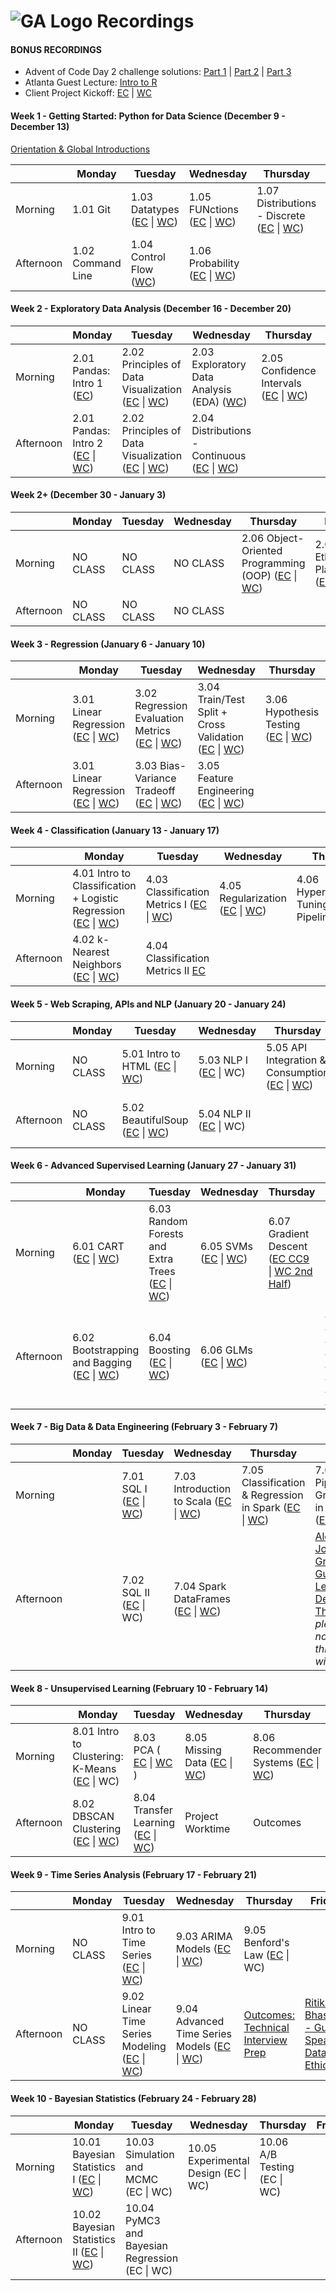 # ![GA Logo](https://camo.githubusercontent.com/6ce15b81c1f06d716d753a61f5db22375fa684da/68747470733a2f2f67612d646173682e73332e616d617a6f6e6177732e636f6d2f70726f64756374696f6e2f6173736574732f6c6f676f2d39663838616536633963333837313639306533333238306663663535376633332e706e67) Recordings

#### BONUS RECORDINGS

* Advent of Code Day 2 challenge solutions: [Part 1](https://youtu.be/wHFaniciGbQ) \| [Part 2](https://youtu.be/DkUuogWTkL8) \| [Part 3](https://youtu.be/LV7bE4xuMZs)
* Atlanta Guest Lecture: [Intro to R](https://youtu.be/3xjFZ8qCBT8)
* Client Project Kickoff: [EC](https://generalassembly.zoom.us/rec/play/v8ArJuus_D03T4WctgSDVKMvW467eqOs1yZLqfRbmky8UiQBOwGiY7cXZOGDIOs1mvP0U7xmirkj_waC?autoplay=true&continueMode=true&startTime=1580403862000) \| [WC](https://generalassembly.zoom.us/rec/play/tMEofuD8qG03HNCQuASDAf97W47rJ6isgCVKqPJbyRy3AHIDMFChZ-ASN7SEkTZzPN48zSQMVu6xss22?autoplay=true&continueMode=true&startTime=1580411144000)

#### Week 1 - Getting Started: Python for Data Science (December 9 - December 13)

[Orientation & Global Introductions](https://youtu.be/EU1AA27vpMc)

|         | Monday     | Tuesday    | Wednesday  | Thursday| Friday  |
|---------|------------|------------|------------|---------|---------|
| Morning | 1.01 Git | 1.03 Datatypes ([EC](https://youtu.be/TpjVF5Kogx0) \| [WC](https://youtu.be/3p6MasSjixs)) | 1.05 FUNctions ([EC](https://youtu.be/r5gBDR8oc5s) \| [WC](https://youtu.be/-PxUxnEDz38)) | 1.07 Distributions - Discrete ([EC](https://youtu.be/_chxbQ0zHfg) \| [WC](https://youtu.be/YfT7mfVxxvY)) | 1.08 List Comprehensions ([EC](https://youtu.be/MufV3SHTQB8) \| [WC](https://youtu.be/aciYIuxf0ak))|
| Afternoon | 1.02 Command Line | 1.04 Control Flow ([WC](https://youtu.be/66U0Flforsg)) | 1.06 Probability ([EC](https://youtu.be/VVniqoj-05A) \| [WC](https://youtu.be/BbYDeJK1C10)) | | |

#### Week 2 - Exploratory Data Analysis (December 16 - December 20)

|           | Monday        | Tuesday       | Wednesday     | Thursday      | Friday  |
|-----------|---------------|---------------|---------------|---------------|---------|
| Morning   | 2.01 Pandas: Intro 1 ([EC](https://youtu.be/QS9jdTLmcAk)) | 2.02 Principles of Data Visualization ([EC](https://generalassembly.zoom.us/recording/share/jtJp1nWOPDhxrVXQR3tfyM0lP0eR49jJE4Di3XT2KVWwIumekTziMw) \| [WC](https://generalassembly.zoom.us/rec/play/7MElJOmu_G83E4Kc5ASDUfR-W46-LaKsgSVK-vMKnxvhWngKNVOuYOEXN-svy_VQudw7h7AAimwgSCWh?autoplay=true&continueMode=true&startTime=1576602153000)) | 2.03 Exploratory Data Analysis (EDA) ([WC](https://generalassembly.zoom.us/rec/play/uZAufumg-zw3HdHD4QSDBfJxW43rKP2s0ylN86BemUm8AXFWNFb3b-YQZOFw2Gv6y8UCTQ0_MiZOz58G?continueMode=true)) | 2.05 Confidence Intervals ([EC](https://youtu.be/zzTuqVbxqyw) \| [WC](https://youtu.be/s5ZrIZus6OI)) | |
| Afternoon | 2.01 Pandas: Intro 2 ([EC](https://youtu.be/9QCF4UK8FT8) \| [WC](https://generalassembly.zoom.us/rec/play/u5Z-JOyv_T83H9OTsgSDBKJxW47pePis2iBN_PULykrgUCIAYVv1Y7cWYrMPr4C7Ynde_g6e4-y8T-is?continueMode=true)) | 2.02 Principles of Data Visualization ([EC](https://generalassembly.zoom.us/recording/share/qpsCluS0AwMV8ZwDU0xHPF8Phs7LfU74YZi9Q4jQIKmwIumekTziMw) \| [WC](https://generalassembly.zoom.us/rec/play/u5QsIbr6qm83E4KV5QSDVvZ-W420L_2shyEZ-fVbnhrhAngLZAWlY7QSZbfeKahLOKlYH7pKKOATwp2H?continueMode=true)) | 2.04 Distributions - Continuous ([EC](https://generalassembly.zoom.us/recording/share/ERSfEHrgSql0Bj5fS3sTGJarNNhSuPZzCHBEd2-tj2-wIumekTziMw) \| [WC](https://youtu.be/MuFG4lYzImM)) | | |

#### Week 2+ (December 30 - January 3)

|           | Monday        | Tuesday       | Wednesday     | Thursday      | Friday  |
|-----------|---------------|---------------|---------------|---------------|---------|
| Morning   | NO CLASS | NO CLASS | NO CLASS | 2.06 Object-Oriented Programming (OOP) ([EC](https://youtu.be/N0Szc2PNrug) \| [WC](https://youtu.be/zJQkC4waAKA)) | 2.07 Ethics & Plagiarism ([EC](https://youtu.be/eLR9cGQ4vlk) \| [WC](https://generalassembly.zoom.us/rec/play/68B4dLivrT83EtSWsgSDUfd_W9S-e6msh3IW-PJYzBu9W3AGMAHzZLUVauP6tJKObIrIemDRzWf1NhB4?continueMode=true))|
| Afternoon   | NO CLASS | NO CLASS | NO CLASS | | |

#### Week 3 - Regression (January 6 - January 10)

|           | Monday        | Tuesday       | Wednesday     | Thursday      | Friday  |
|-----------|---------------|---------------|---------------|---------------|---------|
| Morning   | 3.01 Linear Regression ([EC](https://generalassembly.zoom.us/rec/play/vMd4d-Cv-z03E9OdswSDAPIvW9XoLK-s2ycX-PEJzE7nVCELOgelNbtGZ-q4Ok_gEyLPJPwE8CoxRbG_?continueMode=true) \| [WC](https://generalassembly.zoom.us/rec/play/6cEscuuuqD03HdSc5QSDUP4tW424evishnAb_vNcyEq1WnZSYVqiM7YTZOoiXFpifJwsIAJDf13TjOh_?continueMode=true))| 3.02 Regression Evaluation Metrics ([EC](https://www.youtube.com/watch?v=gMld2dFYKTc&feature=youtu.be) \| [WC](https://www.youtube.com/watch?v=VIndd-ic82A&feature=youtu.be)) | 3.04 Train/Test Split + Cross Validation ([EC](https://youtu.be/l9AfTny4NlU) \| [WC](https://youtu.be/2avkuLo6ElA)) | 3.06 Hypothesis Testing ([EC](https://youtu.be/64-qofXp-Oc) \| [WC](https://youtu.be/d4zByz468aA)) | 3.07 Model Workflow ([EC 1](https://youtu.be/pM8i0bdJoWY) [EC 2](https://youtu.be/hvZdtJ4T99w) \| [WC](https://youtu.be/SX8jmd_ZlLc)) |
| Afternoon | 3.01 Linear Regression ([EC](https://youtu.be/0oWKOQ0Zguc) \| [WC](https://generalassembly.zoom.us/rec/play/vZMud-r-rGg3EoecswSDC_B5W9XsfKKs1CFP-vUEnxrgB3ECYVSkMLpGYuq6iiX2CrmVowA_W1IdNsBE?continueMode=true)) | 3.03 Bias-Variance Tradeoff ([EC](https://www.youtube.com/watch?v=tR6Tf8MrhGY&feature=youtu.be) \| [WC](https://www.youtube.com/watch?v=a-IzDxffOok&feature=youtu.be))| 3.05 Feature Engineering ([EC](https://youtu.be/5T7uaMkZp8Q) \| [WC](https://youtu.be/Gq_j38ZQdrk)) | | |

#### Week 4 - Classification (January 13 - January 17)

|           | Monday        | Tuesday       | Wednesday     | Thursday      | Friday  |
|-----------|---------------|---------------|---------------|---------------|---------|
| Morning   | 4.01 Intro to Classification + Logistic Regression ([EC](https://generalassembly.zoom.us/rec/share/2tQuFbXV9W9JbLeV73PUffEtA7njaaa813cW_fRfxR6jt6h6tEWFeFRCkZsWJE9u) \| [WC](https://generalassembly.zoom.us/rec/play/vsd8JOurqTo3Sd2U5ASDCqJ7W9S6K66s0ChM86cLxB63UHcAZlHyYeZGMXWw9P2M0FUrLIKvWi0zSzY?continueMode=true)) | 4.03 Classification Metrics I ([EC](https://youtu.be/cHXeBAw8tVs) \| [WC](https://youtu.be/_T891ir51_E)) | 4.05 Regularization ([EC](https://youtu.be/2YKToDIOeBo ) \| [WC](https://youtu.be/fesL_nuZy3Q))| 4.06 Hyperparameter Tuning and Pipelines [EC](https://generalassembly.zoom.us/rec/share/6MMkdeDyx1tLHpHhyxn2AfcjDoXAT6a81SkWrPEPzxuPOVpXkRMmWS8mw1Tt54sP) |  |
| Afternoon | 4.02 k-Nearest Neighbors ([EC](https://youtu.be/3cLMUFKvcag) \| [WC](https://youtu.be/Kjq1q-jr-9s)) | 4.04 Classification Metrics II [EC](https://youtu.be/I1YW4LgkLO8) |  |  |  |

#### Week 5 - Web Scraping, APIs and NLP (January 20 - January 24)

|           | Monday        | Tuesday       | Wednesday     | Thursday      | Friday  |
|-----------|---------------|---------------|---------------|---------------|---------|
| Morning   | NO CLASS | 5.01 Intro to HTML ([EC](https://youtu.be/UcdPnFICyjo) \| [WC](https://youtu.be/SFpit5M2DAM)) | 5.03 NLP I ([EC](https://generalassembly.zoom.us/rec/share/2Odlc-n5zkJLG5XD8B2Hfp4aINvHaaa8hHca8qFbz0gNxx0pdPKlpqdVOzCt_zwR) \| WC) | 5.05 API Integration & Consumption ([EC](https://youtu.be/aHOcK-KzXf4) \| [WC](https://youtu.be/6AiJb7gdVug)) | 5.06 Introduction to AWS ([EC](https://youtu.be/luZsqH69v4A) \| [WC](https://youtu.be/x_sSRJm5vK8)) |
| Afternoon | NO CLASS | 5.02 BeautifulSoup ([EC](https://youtu.be/orSFsr0wl28) \| [WC](https://youtu.be/P7OuAIUBSpM)) | 5.04 NLP II ([EC](https://youtu.be/iqD-0sBhadA) \| WC) |  | [Zach Morris Guest Lecture - Tableau](https://youtu.be/ke4XdgEBQac) |

#### Week 6 - Advanced Supervised Learning (January 27 - January 31)

|           | Monday        | Tuesday       | Wednesday     | Thursday      | Friday  |
|-----------|---------------|---------------|---------------|---------------|---------|
| Morning   | 6.01 CART ([EC](https://generalassembly.zoom.us/rec/share/tPBnM_bh-XxLR430q2TbB60IJJbvX6a8gCMYrqVbmpZCChy00SAP4IvacQ8XtyI) \| [WC](https://generalassembly.zoom.us/rec/share/z9d7IbSg2DJJes-UyG-HQbwzNIDUT6a8hnJI8vELzR2lZYYVpunlZThH0rXtGr7S)) | 6.03 Random Forests and Extra Trees ([EC](https://youtu.be/Mm5OjTajFb8) \| [WC](https://youtu.be/ea3phtwtKBY)) | 6.05 SVMs ([EC](https://youtu.be/Oli7Gr7TihM) \| [WC](https://generalassembly.zoom.us/rec/play/ucB8cL_9rWg3S9TE5QSDU_FwW9S9K_2s1SFM86cKyUvkV3ACO1H1MOZHMLRA5S_DvRnqo1qXfBgaQfA9?continueMode=true)) | 6.07 Gradient Descent ([EC CC9](https://www.youtube.com/watch?v=-IQgo_TT0to) \| [WC 2nd Half](https://generalassembly.zoom.us/rec/play/6MIoc-H6_2g3G9ecsASDU_MoW9XoLqis2yUW-qIFmkfgVHQLNFClN7cUMeuHmIhrVy-djpnb9ii8ikJs?autoplay=true&continueMode=true&startTime=1580408116000))| |
| Afternoon | 6.02 Bootstrapping and Bagging ([EC](https://youtu.be/maf8NtOI93w) \| [WC](https://generalassembly.zoom.us/rec/share/49wyE7f0sW1LXZHBzHPFc7YCDJTET6a8hnNK_6cPzhnE7WIa6TKuUAcxfL11goqV)) | 6.04 Boosting ([EC](https://youtu.be/X7N9-XwNk_c) \| [WC](https://youtu.be/YFm-z8wvXVc)) | 6.06 GLMs ([EC](https://youtu.be/_pLkQeOIfnk) \| [WC](https://generalassembly.zoom.us/rec/play/78Z-crutqjk3G4CT4gSDU_59W9W0e_isgSdPrvcKz0izUCVXOwD3ZuYaa7cFPnTbql5yGW1EAsCXTdjb?continueMode=true)) |  | [Emma Grimes Guest Lecture - EDA, Dashboards, Learning to Learn](https://generalassembly.zoom.us/rec/play/65EuJe7-pmk3H4WS4QSDA_57W9TpLq6s1yNP-_AFyEqwVSZQMFGmZuETNuVlRvN7Le0mZKyTH1p8D0QT?continueMode=true) |

#### Week 7 - Big Data & Data Engineering (February 3 - February 7)

|           | Monday        | Tuesday       | Wednesday     | Thursday      | Friday  |
|-----------|---------------|---------------|---------------|---------------|---------|
| Morning   |  | 7.01 SQL I ([EC](https://youtu.be/OMsV7Cy5YHI) \| [WC](https://youtu.be/50v-iKHlg48)) | 7.03 Introduction to Scala ([EC](https://generalassembly.zoom.us/rec/play/uZEvde6q_Dg3GoeQsQSDV6IsW9XoLqqs1SIe_KBfzE-8AndVNQamYbtGYOrheOevwp-rj1KvxqTabWsw?autoplay=true&continueMode=true&startTime=1580922418000) \| [WC](https://generalassembly.zoom.us/rec/play/uZEvde6q_Dg3GoeQsQSDV6IsW9XoLqqs1SIe_KBfzE-8AndVNQamYbtGYOrheOevwp-rj1KvxqTabWsw?autoplay=true&continueMode=true&startTime=1580922418000)) | 7.05 Classification & Regression in Spark ([EC](https://youtu.be/RzjbEmrkcuE) \| [WC](https://youtu.be/CogBnvLrYo0)) | 7.06 Pipelines & GridSearch in Spark ([EC](https://youtu.be/be438ul7q1w) \| WC) |
| Afternoon |  | 7.02 SQL II ([EC](https://youtu.be/G7SykgcgtUs) \| WC) | 7.04 Spark DataFrames ([EC](https://youtu.be/nMoc-os2lGM) \| [WC](https://generalassembly.zoom.us/rec/play/75UtduCh_Dw3T4eTsASDV6AtW9XpeKusgSNN-PpcxBu2VCUFNFH3buQUZOQnuZbc6x6bJf-5qLCt4az1?continueMode=true)) |  | [Alexis Johnson-Gresham Guest Lecture - Design Thinking](https://generalassembly.zoom.us/rec/share/_9JxaI3C-FFOaNbA03yAWvdxQYnGT6a8hyNP_PcIyRpdqCmV8OIzMlC5Mvjxuw-q) _please do not share this link with others_ |

#### Week 8 - Unsupervised Learning (February 10 - February 14)

|           | Monday        | Tuesday       | Wednesday     | Thursday      | Friday  |
|-----------|---------------|---------------|---------------|---------------|---------|
| Morning   | 8.01 Intro to Clustering: K-Means ([EC](https://generalassembly.zoom.us/rec/play/vZUtcLyt-j03TobBsASDCvQtW47pe_6s1HUYqfoNnUzjByMFNQbyZrAQY7NDk6tVSIJf_fh2TroGaV65?continueMode=true) \| WC)| 8.03 PCA ( [EC](https://generalassembly.zoom.us/rec/share/v_dsDrSp1GVJfIXLsn__db8IT6LMaaa8hCkX_vBfnRwiYGxR1IBfrrlLRe8p5dNn) \| [WC](https://generalassembly.zoom.us/rec/share/ztQpAYj2519IW9b_wRvxUbAsPZq7aaa81yBLqacIxB0vYgyMSlsM8fBzwEXDNoY6) ) | 8.05 Missing Data ([EC](https://generalassembly.zoom.us/rec/share/3NBkHZ_UylFJX8_Q03nQBKMlQ7zsT6a81SRK-vsEzEl282kubg-XMosfsS77pR_R) \| [WC](https://generalassembly.zoom.us/rec/play/uccoIuyurGk3E9KVtQSDBPUrW9W-J_2s0HIcrPtZzk_gU3lRNQajY7JDYeBbsSYetjVjBQz_-r9USQZf?autoplay=true&continueMode=true&startTime=1581527107000))  | 8.06 Recommender Systems ([EC](https://generalassembly.zoom.us/rec/share/4uNKCO3yqkBJS6PXwmeEdIw5OJXHeaa8h3Ma-qJcmk12lQHrZefCA7k9OfSKdmTU) \| [WC](https://generalassembly.zoom.us/rec/share/ovAyIKjip0BOX8_VuGfWQZA5Btv4X6a80CEa86Vbyh6tQAvF2bkkvfes0zy6Zfib)) | 8.07 Word Vectors ([EC](https://generalassembly.zoom.us/rec/share/op1aDo7gtUFIGJHq7R3UY6AGH9jKT6a81CQf-6EMmE_38mWTvxV5GhO_gdimvuKj) \| [WC](https://generalassembly.zoom.us/rec/share/uMFeAY-s_F9JHrfK2gLFZ6wgJ7TaX6a80ykXqPNcmh7eOBxc70u-SYFy8AkjgocV)) |
| Afternoon | 8.02 DBSCAN Clustering ([EC](https://generalassembly.zoom.us/rec/share/3cZVJp3C1yROequR4WriR_A7Bp78X6a80ydP-KEFykq5FJ9FVxk82z51JFwaSqa8) \| [WC](https://generalassembly.zoom.us/rec/share/ovR1bOj5yTJOX7eR0EjFQaorG63CT6a81SJNqaUKxU9yfWNXPvJoOGCGaD-KYUvM)) | 8.04 Transfer Learning ([EC](https://generalassembly.zoom.us/rec/play/7JUoIruorDg3G9GW4gSDAfZwW9TuKPms0XBMr_oIzUaxWiZXMwHwNbEaMOqlsSQOeKqU7LdkFQFoOrUt?continueMode=true) \| [WC](https://generalassembly.zoom.us/rec/play/u5QkJr-vrTs3GtSV4QSDB_ErW43ve_qsgHId-qcFmk-yWyMBY1qlb-NBYrQ-AA5yp3DNs73aurKVN8AP?continueMode=true)) | Project Worktime | Outcomes | Local Time |

#### Week 9 - Time Series Analysis (February 17 - February 21)

|           | Monday        | Tuesday       | Wednesday     | Thursday      | Friday  |
|-----------|---------------|---------------|---------------|---------------|---------|
| Morning   | NO CLASS | 9.01 Intro to Time Series ([EC](https://generalassembly.zoom.us/rec/play/65AqIuqsrD83Sd2XuASDVP96W9S9Kqqs1CMX_PULnR3mAHULO1CkY-RAZR_cVrG3J0aCnVMmHyFJZik?continueMode=true) \| [WC](https://generalassembly.zoom.us/rec/play/78Ulf-2v_G83SNLA4wSDVKR7W467Lv2shncb-vVenUq2VXJVNlLwbrYXM7OtnkO23dwhtayrgxzGuEjk?continueMode=true)) | 9.03 ARIMA Models ([EC](https://generalassembly.zoom.us/rec/share/7-0qEI3I0X1JX4HI9krBXZEBBL3Ueaa8gyhLqfEExRo6ogZQrA4zsJwvao3zAHm3) \| [WC](https://generalassembly.zoom.us/rec/share/7tx2Iajt3HJIZ9LKwlyGV4MqI43Haaa81yBP-fReyUkTyEZKAkZ2dM0xZE5fzZEs)) | 9.05 Benford's Law ([EC](https://generalassembly.zoom.us/rec/play/uMd-ceH9rDk3T9bB4wSDVqB4W47ufaqs0nAd86cMz07gUSJSNlL0ZeRBNrOuTNTvMYgcQiJXKJ6q2LWj?continueMode=true) \| WC) |  |
| Afternoon | NO CLASS | 9.02 Linear Time Series Modeling ([EC](https://generalassembly.zoom.us/rec/share/uspTBaD7qz1ORqeK2mz0RrQFGbr8X6a8gCceqfZbzkjEHKlXyi-_h85jHAC0xG6k) \| [WC](https://generalassembly.zoom.us/rec/share/95xJE4uq0ElLbLPhq2_zR4oEH9ncaaa80HJP_KcMmkY8sB3MIAiC-_s7RnUHphIU)) | 9.04 Advanced Time Series Models ([EC](https://generalassembly.zoom.us/rec/share/_-ZQLfbM-VNIcquWxmGEWe07PpvkX6a8h3MaqPAIyEaSCdbP3OY7RS9CT5o2MhQI) \| [WC](https://generalassembly.zoom.us/rec/share/tcNRE6HB7kZLGLfHzFnvWfYnPpXOaaa81XIar6UFzUjxzk4GVFnVQjUFh10MX-Je)) | [Outcomes: Technical Interview Prep](https://generalassembly.zoom.us/rec/share/_ONrNbf-7VlJZJ3q0mP1W6kEOtjPeaa81ChKqfpbnmqFLXfAdhxd0pX9VqOtTho) | [Ritika Bhasker - Guest Speaker: Data & Ethics](https://generalassembly.zoom.us/rec/share/6-9EFfKqqGFJU7fCyk_jeb4aBoH7aaa81CdL_6IOnx1-ooi3phI_TyyYvRRCNK06) |

#### Week 10 - Bayesian Statistics (February 24 - February 28)

|           | Monday        | Tuesday       | Wednesday     | Thursday      | Friday  |
|-----------|---------------|---------------|---------------|---------------|---------|
| Morning   | 10.01 Bayesian Statistics I ([EC](https://youtu.be/sCPH6qwsxoE) \| [WC](https://generalassembly.zoom.us/rec/play/tZR8f7ypqj83GtydtQSDVvB8W9S1Jq6shyId-aYIzE-yVHEDNAX0MOcUM-qvKWGL_qKgZT9q7C0ETW-v?continueMode=true)) | 10.03 Simulation and MCMC (EC \| WC) | 10.05 Experimental Design (EC \| WC) | 10.06 A/B Testing (EC \| WC) |  |
| Afternoon | 10.02 Bayesian Statistics II ([EC](https://generalassembly.zoom.us/rec/share/u8d0bLXBqnJJZqf_t1P0A7wkQbznT6a81HBI-vMEmk0yMIVGDSzs3nwV5EHFGmdP) \| [WC](https://generalassembly.zoom.us/rec/share/7OtELLvZxHNOS5XU7EaYWpExPt3qX6a81ykcrqIKyx3SIdDKf0LvuiA9t5Giklan)) | 10.04 PyMC3 and Bayesian Regression (EC \| WC) |  |  |  |
